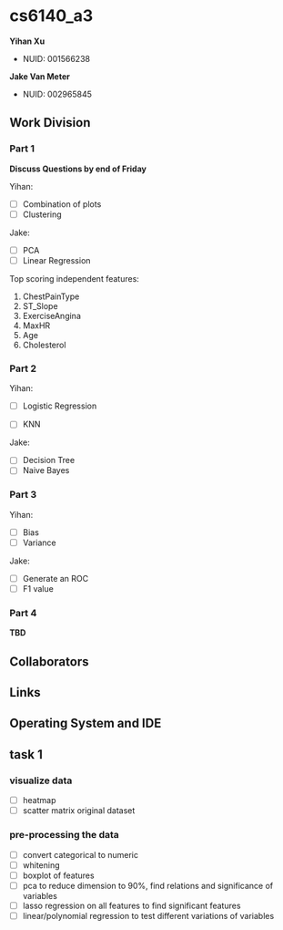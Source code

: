 # cs6140_a3

<b>Yihan Xu</b>
- NUID: 001566238


<b>Jake Van Meter</b>
- NUID: 002965845

## Work Division

### Part 1

<b>Discuss Questions by end of Friday</b>

Yihan:
- [ ] Combination of plots
- [ ] Clustering

Jake:
- [ ] PCA
- [ ] Linear Regression

Top scoring independent features:
1) ChestPainType
2) ST_Slope
3) ExerciseAngina
4) MaxHR
5) Age
6) Cholesterol

### Part 2

Yihan:
- [ ] Logistic Regression
- [ ] KNN


Jake:
- [ ] Decision Tree
- [ ] Naive Bayes

### Part 3

Yihan:
- [ ] Bias
- [ ] Variance

Jake:
- [ ] Generate an ROC
- [ ] F1 value

### Part 4

<b>TBD</b>

## Collaborators

## Links

## Operating System and IDE



## task 1
### visualize data

- [ ] heatmap
- [ ] scatter matrix original dataset

### pre-processing the data
- [ ] convert categorical to numeric
- [ ] whitening
- [ ] boxplot of features
- [ ] pca to reduce dimension to 90%, find relations and significance of variables
- [ ] lasso regression on all features to find significant features
- [ ] linear/polynomial regression to test different variations of variables
